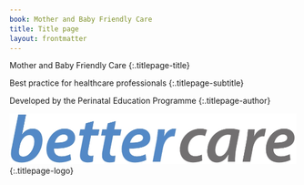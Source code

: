 ```yaml
---
book: Mother and Baby Friendly Care
title: Title page
layout: frontmatter
---
```


Mother and Baby Friendly Care
{:.titlepage-title}

Best practice for healthcare professionals
{:.titlepage-subtitle}

Developed by the Perinatal Education Programme
{:.titlepage-author}

![Bettercare logo](images/bettercare-logo.jpg){:.titlepage-logo}
